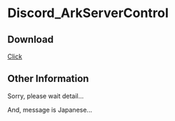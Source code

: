 # Discord_ArkServerControl

## Download
[Click](https://github.com/Ay2416/Discord_ArkServerControl/archive/refs/heads/main.zip)

## Other Information
Sorry, please wait detail...

And, message is Japanese...
